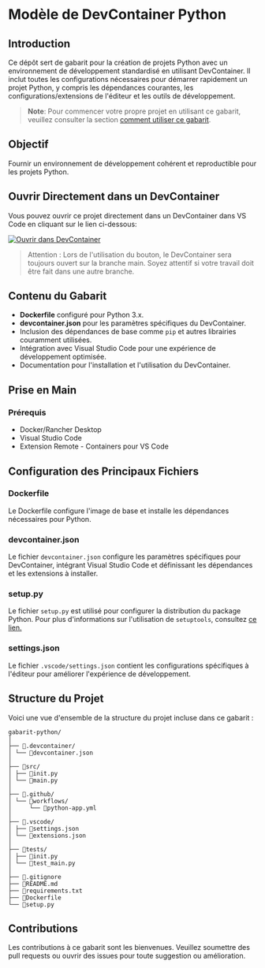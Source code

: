 # Modèle de DevContainer Python

## Introduction

Ce dépôt sert de gabarit pour la création de projets Python avec un environnement de développement standardisé en utilisant DevContainer. Il inclut toutes les configurations nécessaires pour démarrer rapidement un projet Python, y compris les dépendances courantes, les configurations/extensions de l'éditeur et les outils de développement.

> **Note**: Pour commencer votre propre projet en utilisant ce gabarit, veuillez consulter la section [comment utiliser ce gabarit](./docs/comment-utiliser-gabarit.md).

## Objectif

Fournir un environnement de développement cohérent et reproductible pour les projets Python.

## Ouvrir Directement dans un DevContainer

Vous pouvez ouvrir ce projet directement dans un DevContainer dans VS Code en cliquant sur le lien ci-dessous:

[![Ouvrir dans DevContainer](https://img.shields.io/static/v1?label=Open%20in%20Dev%20%20Container&message=Open&color=blue&logo=visualstudiocode)](https://vscode.dev/redirect?url=vscode://ms-vscode-remote.remote-containers/cloneInVolume?url=https://github.com/arches-mcc/gabarit-python)

> Attention : Lors de l'utilisation du bouton, le DevContainer sera toujours ouvert sur la branche main. Soyez attentif si votre travail doit être fait dans une autre branche.

## Contenu du Gabarit

- **Dockerfile** configuré pour Python 3.x.
- **devcontainer.json** pour les paramètres spécifiques du DevContainer.
- Inclusion des dépendances de base comme `pip` et autres librairies couramment utilisées.
- Intégration avec Visual Studio Code pour une expérience de développement optimisée.
- Documentation pour l'installation et l'utilisation du DevContainer.

## Prise en Main

### Prérequis

- Docker/Rancher Desktop
- Visual Studio Code
- Extension Remote - Containers pour VS Code

## Configuration des Principaux Fichiers

### Dockerfile

Le Dockerfile configure l'image de base et installe les dépendances nécessaires pour Python.

### devcontainer.json

Le fichier `devcontainer.json` configure les paramètres spécifiques pour DevContainer, intégrant Visual Studio Code et définissant les dépendances et les extensions à installer.

### setup.py

Le fichier `setup.py` est utilisé pour configurer la distribution du package Python. Pour plus d'informations sur l'utilisation de `setuptools`, consultez
[ce lien.](https://setuptools.pypa.io/en/latest/userguide/quickstart.html)

### settings.json

Le fichier `.vscode/settings.json` contient les configurations spécifiques à l'éditeur pour améliorer l'expérience de développement.

## Structure du Projet

Voici une vue d'ensemble de la structure du projet incluse dans ce gabarit :

``` shell
gabarit-python/
│
├── 📁.devcontainer/
│ └── 📄devcontainer.json
│
├── 📁src/
│ ├── 📄init.py
│ └── 📄main.py
│
├── 📁.github/
│ └── 📁workflows/
│     └── 📄python-app.yml
│
├── 📁.vscode/
│ ├── 📄settings.json
│ └── 📄extensions.json
│
├── 📁tests/
│ ├── 📄init.py
│ └── 📄test_main.py
│
├── 📄.gitignore
├── 📄README.md
├── 📄requirements.txt
├── 📄Dockerfile
└── 📄setup.py
```

## Contributions

Les contributions à ce gabarit sont les bienvenues. Veuillez soumettre des pull requests ou ouvrir des issues pour toute suggestion ou amélioration.
